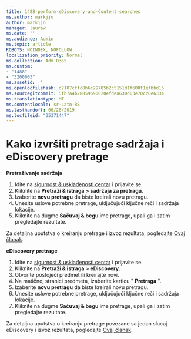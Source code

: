 ```yaml
---
title: 1488-perform-eDiscovery-and-Content-searches
ms.author: markjjo
author: markjjo
manager: lauraw
ms.date: ''
ms.audience: Admin
ms.topic: article
ROBOTS: NOINDEX, NOFOLLOW
localization_priority: Normal
ms.collection: Adm_O365
ms.custom:
- "1488"
- "3200003"
ms.assetid: ''
ms.openlocfilehash: d2187cffc8b6c29785b2c5151d1f608f1efbbd15
ms.sourcegitcommit: 5fb7a4b28859690020efdea630d03e70cc0e6334
ms.translationtype: MT
ms.contentlocale: sr-Latn-RS
ms.lasthandoff: 06/28/2019
ms.locfileid: "35371447"
---
```

# <a name="how-to-perform-content-searches-and-ediscovery-searches"></a>Kako izvršiti pretrage sadržaja i eDiscovery pretrage

**Pretraživanje sadržaja**

1. Idite na [sigurnost & usklađenosti centar](https://protection.office.com) i prijavite se.
2. Kliknite na **Pretraži & istraga > sadržaja za pretragu**.
3. Izaberite **novu pretragu** da biste kreirali novu pretragu.
4. Unesite uslove potrebne pretrage, uključujući ključne reči i sadržaja lokacije.  
5. Kliknite na dugme **Sačuvaj & begu** ime pretrage, upali ga i zatim pregledajte rezultate.

Za detaljna uputstva o kreiranju pretrage i izvoz rezultata, pogledajte [Ovaj članak](https://docs.microsoft.com/office365/securitycompliance/content-search).

**eDiscovery pretrage**

1. Idite na [sigurnost & usklađenosti centar](https://protection.office.com) i prijavite se.
2. Kliknite na **Pretraži & istraga > eDiscovery**.
3. Otvorite postojeći predmet ili kreirajte novi.
4. Na matičnoj stranici predmeta, izaberite karticu " **Pretraga** ".  
5. Izaberite **novu pretragu** da biste kreirali novu pretragu.
6. Unesite uslove potrebne pretrage, uključujući ključne reči i sadržaja lokacije.  
7. Kliknite na dugme **Sačuvaj & begu** ime pretrage, upali ga i zatim pregledajte rezultate.

Za detaljna uputstva o kreiranju pretrage povezane sa jedan slucaj eDiscovery i izvoz rezultata, pogledajte [Ovaj članak](https://docs.microsoft.com/office365/securitycompliance/ediscovery-cases).